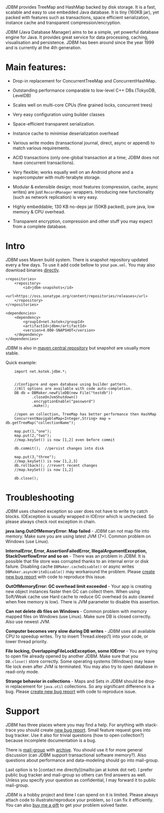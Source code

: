JDBM provides TreeMap and HashMap backed by disk storage. It is a fast,
scalable and easy to use embedded Java database. It is tiny (160KB jar),
yet packed with features such as transactions, space efficient serialization,
instance cache and transparent compression/encryption.

JDBM (Java Database Manager) aims to be a simple, yet powerful database
engine for Java. It provides great service for data processing, caching,
visualisation and persistence. JDBM has been around since the year 1999
and is currently at the 4th generation.

Main features:
==============

* Drop-in replacement for ConcurrentTreeMap and ConcurrentHashMap.

* Outstanding performance comparable to low-level C++ DBs (TokyoDB, LevelDB)

* Scales well on multi-core CPUs (fine grained locks, concurrent trees)

* Very easy configuration using builder classes

* Space-efficient transparent serialization. 

* Instance cache to minimise deserialization overhead

* Various write modes (transactional journal, direct, async or append)
to match various requirements.

* ACID transactions (only one-global transaction at a time; JDBM does not have concurrent transactions).

* Very flexible; works equally well on an Android phone and
a supercomputer with multi-terabyte storage.

* Modular & extensible design; most features (compression, cache,
async writes) are just `RecordManager` wrappers. Introducing
new functionality (such as network replication) is very easy.

* Highly embeddable; 130 KB no-deps jar (50KB packed), pure java,
low memory & CPU overhead.

* Transparent encryption, compression and other stuff you may expect
from a complete database.

Intro
======
JDBM uses Maven build system. There is snapshot repository updated every a few days.
To use it add code bellow to your `pom.xml`. You may also download binaries
[directly](https://oss.sonatype.org/content/repositories/snapshots/net/kotek/jdbm/4.000-SNAPSHOT/).

    <repositories>
        <repository>
            <id>jdbm-snapshots</id>
            <url>https://oss.sonatype.org/content/repositories/releases</url>
        </repository>
    </repositories>

    <dependencies>
        <dependency>
            <groupId>net.kotek</groupId>
            <artifactId>jdbm</artifactId>
            <version>4.000-SNAPSHOT</version>
        </dependency>
    </dependencies>


JDBM is also in [maven central repository](http://search.maven.org/#browse%7C-92308161) but snapshot are usually more stable.

Quick example:

        import net.kotek.jdbm.*;


        //Configure and open database using builder pattern.
        //All options are available with code auto-completion.
        DB db = DBMaker.newFileDB(new File("testdb"))
                .closeOnJvmShutdown()
                .encryptionEnable("password")
                .make();

        //open an collection, TreeMap has better performance then HashMap
        ConcurrentNavigableMap<Integer,String> map = db.getTreeMap("collectionName");

        map.put(1,"one");
        map.put(2,"two");
        //map.keySet() is now [1,2] even before commit

        db.commit();  //persist changes into disk

        map.put(3,"three");
        //map.keySet() is now [1,2,3]
        db.rollback(); //revert recent changes
        //map.keySet() is now [1,2]

        db.close();


Troubleshooting
===============

JDBM uses chained exception so user does not have to write try catch blocks.
IOException is usually wrapped in IOError which is unchecked. So please always check root exception in chain.

**java.lang.OutOfMemoryError: Map failed** -
JDBM can not map file into memory. Make sure you are using latest JVM (7+).
Common problem on Windows (use Linux).

**InternalError, Error, AssertionFailedError, IllegalArgumentException, StackOverflowError and so on** -
There was an problem in JDBM. It is possible that file store was corrupted thanks to an internal error or disk failure.
Disabling cache  `DBMaker.cacheDisable()` or async writes `DBMaker.asyncWriteDisable()` may workaround the problem.
Please [create new bug report](https://github.com/jankotek/JDBM4/issues/new) with code to reproduce this issue.

**OutOfMemoryError: GC overhead limit exceeded** -
Your app is creating new object instances faster then GC can collect them.
When using Soft/Weak cache use Hard cache to reduce GC overhead (is auto cleared when free memory is low).
There is JVM parameter to disable this assertion.

**Can not delete db files on Windows** -
Common problem with memory mapped files on Windows (use Linux). Make sure DB is closed correctly. Also use newest JVM.

**Computer becomes very slow during DB writes** -
JDBM uses all available CPU to speedup writes. Try to insert Thread.sleep(1) into your code, or lower thread priority.

**File locking, OverlappingFileLockException, some IOError** -
You are trying to open file already opened by another JDBM. Make sure that you `DB.close()` store correctly.
Some operating systems (Windows) may leave file lock even after JVM is terminated.
You may also try to open database in read-only mode.

**Strange behavior in collections** -
Maps and Sets in JDBM should be drop-in replacement for `java.util` collections. So any significant difference is  a bug.
Please [create new bug report](https://github.com/jankotek/JDBM4/issues/new) with code to reproduce issue.

Support
=======
JDBM has three places where you may find a help. For anything with stack-trace you should create
[new bug report](https://github.com/jankotek/JDBM4/issues/new).
Small feature request goes into bug tracker.
Use it also for trivial questions (how to open collection?) because incomplete documentation is a bug.

There is [mail-group](mailto:jdbm@googlegroups.com) with [archive](http://groups.google.com/group/jdbm).
You should use it for more general discussion (can JDBM support transactional software memory?).
Also questions about performance and data-modeling should go into mail-group.

Last option is to [contact me directly](mailto:jan at kotek dot net).
I prefer public bug tracker and mail-group so others can find answers as well.
Unless you specify your question as confidential, I may forward it to public mail-group.

JDBM is a hobby project and time I can spend on it is limited.
Please always attach code to illustrate/reproduce your problem, so I can fix it efficiently.
You can also [buy me a gift](http://www.amazon.co.uk/gp/registry/registry.html?ie=UTF8&id=2CIB8H24EE6R3&type=wishlist)
to get your problem solved faster.
